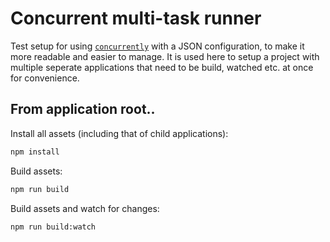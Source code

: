 # Concurrent multi-task runner

Test setup for using [`concurrently`](https://www.npmjs.com/package/concurrently) with a JSON configuration, to make it more readable and easier to manage. It is used here to setup a project with multiple seperate applications that need to be build, watched etc. at once for convenience.

## From application root..

Install all assets (including that of child applications):

```bash
npm install
```

Build assets:

```bash
npm run build
```

Build assets and watch for changes:

```bash
npm run build:watch
```
